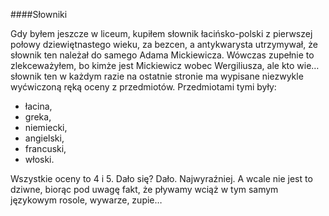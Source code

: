 ####Słowniki

Gdy byłem jeszcze w liceum, kupiłem słownik łacińsko-polski z pierwszej połowy dziewiętnastego wieku, za bezcen, a antykwarysta utrzymywał, że słownik ten należał do samego Adama Mickiewicza. Wówczas zupełnie to zlekceważyłem, bo kimże jest Mickiewicz wobec Wergiliusza, ale kto wie… słownik ten w każdym razie na ostatnie stronie ma wypisane niezwykle wyćwiczoną ręką oceny z przedmiotów. Przedmiotami tymi były:

* łacina,
* greka,
* niemiecki,
* angielski,
* francuski,
* włoski.

Wszystkie oceny to 4 i 5. Dało się? Dało. Najwyraźniej. A wcale nie jest to dziwne, biorąc pod uwagę fakt, że pływamy wciąż w tym samym językowym rosole, wywarze, zupie…

